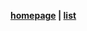 <head>
	<p><b><a href='{{ site.baseurl }}'>homepage</a> | <a href='{{ site.baseurl }}/list'>list</a></b></p>
</head>
